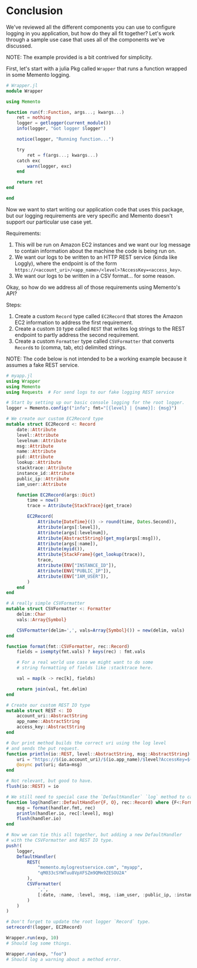 # Conclusion

We've reviewed all the different components you can use to configure logging in you application, but how do they all fit together?
Let's work through a sample use case that uses all of the components we've discussed.

NOTE: The example provided is a bit contrived for simplicity.

First, let's start with a julia Pkg called `Wrapper` that runs a function wrapped in some Memento logging.
```julia
# Wrapper.jl
module Wrapper

using Memento

function run(f::Function, args...; kwargs...)
    ret = nothing
    logger = getlogger(current_module())
    info(logger, "Got logger $logger")

    notice(logger, "Running function...")

    try
        ret = f(args...; kwargs...)
    catch exc
        warn(logger, exc)
    end

    return ret
end

end
```

Now we want to start writing our application code that uses this package, but our logging requirements are very specific and Memento doesn't support our particular use case yet.

Requirements:

1. This will be run on Amazon EC2 instances and we want our log message to contain information about the machine the code is being run on.
2. We want our logs to be written to an HTTP REST service (kinda like Loggly), where the endpoint is of the form `https://<account_uri>/<app_name>/<level>?AccessKey=<access_key>`.
3. We want our logs to be written in a CSV format... for some reason.

Okay, so how do we address all of those requirements using Memento's API?

Steps:

1. Create a custom `Record` type called `EC2Record` that stores the Amazon EC2 information to address the first requirement.
2. Create a custom `IO` type called `REST` that writes log strings to the REST endpoint to partly address the second requirement.
3. Create a custom `Formatter` type called `CSVFormatter` that converts `Record`s to (comma, tab, etc) delimited strings.

NOTE: The code below is not intended to be a working example because it assumes a fake REST service.
```julia
# myapp.jl
using Wrapper
using Memento
using Requests  # For send logs to our fake logging REST service

# Start by setting up our basic console logging for the root logger.
logger = Memento.config!("info"; fmt="[{level} | {name}]: {msg}")

# We create our custom EC2Record type
mutable struct EC2Record <: Record
    date::Attribute
    level::Attribute
    levelnum::Attribute
    msg::Attribute
    name::Attribute
    pid::Attribute
    lookup::Attribute
    stacktrace::Attribute
    instance_id::Attribute
    public_ip::Attribute
    iam_user::Attribute

    function EC2Record(args::Dict)
        time = now()
        trace = Attribute{StackTrace}(get_trace)

        EC2Record(
            Attribute{DateTime}(() -> round(time, Dates.Second)),
            Attribute(args[:level]),
            Attribute(args[:levelnum]),
            Attribute{AbstractString}(get_msg(args[:msg])),
            Attribute(args[:name]),
            Attribute(myid()),
            Attribute{StackFrame}(get_lookup(trace)),
            trace,
            Attribute(ENV["INSTANCE_ID"]),
            Attribute(ENV["PUBLIC_IP"]),
            Attribute(ENV["IAM_USER"]),
        )
    end
end

# A really simple CSVFormatter
mutable struct CSVFormatter <: Formatter
    delim::Char
    vals::Array{Symbol}

    CSVFormatter(delim=',', vals=Array{Symbol}()) = new(delim, vals)
end

function format(fmt::CSVFormatter, rec::Record)
    fields = isempty(fmt.vals) ? keys(rec) : fmt.vals

    # For a real world use case we might want to do some
    # string formatting of fields like :stacktrace here.

    val = map(k -> rec[k], fields)

    return join(val, fmt.delim)
end

# Create our custom REST IO type
mutable struct REST <: IO
    account_uri::AbstractString
    app_name::AbstractString
    access_key::AbstractString
end

# Our print method builds the correct uri using the log level
# and sends the put request.
function println(io::REST, level::AbstractString, msg::AbstractString)
    uri = "https://$(io.account_uri)/$(io.app_name)/$level?AccessKey=$(io.access_key)"
    @async put(uri; data=msg)
end

# Not relevant, but good to have.
flush(io::REST) = io

# We still need to special case the `DefaultHandler` `log` method to call  `println(io::REST, level, msg)`
function log(handler::DefaultHandler{F, O}, rec::Record) where {F<:Formatter, O<:REST}
    msg = format(handler.fmt, rec)
    println(handler.io, rec[:level], msg)
    flush(handler.io)
end

# Now we can tie this all together, but adding a new DefaultHandler
# with the CSVFormatter and REST IO type.
push!(
    logger,
    DefaultHandler(
        REST(
            "memento.mylogrestservice.com", "myapp",
            "qM033cSYWTuu8VpXFSZm9QMm9ZESOU2A"
        ),
        CSVFormatter(
            ',',
            [:date, :name, :level, :msg, :iam_user, :public_ip, :instance_id]
        )
    )
)

# Don't forget to update the root logger `Record` type.
setrecord!(logger, EC2Record)

Wrapper.run(exp, 10)
# Should log some things.

Wrapper.run(exp, "foo")
# Should log a warning about a method error.
```
